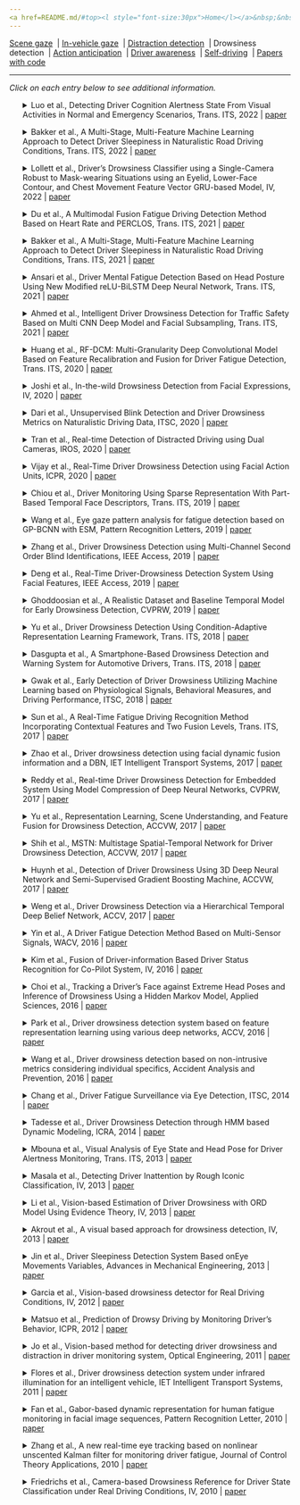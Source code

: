 ```yaml
---
<a href=README.md/#top><l style="font-size:30px">Home</l></a>&nbsp;&nbsp;| <a href=behavioral.md><l style="font-size:30px">Behavioral</l></a>&nbsp;&nbsp;| <l style="font-size:35px">Applications</l>&nbsp;&nbsp;| <a href=datasets.md><l style="font-size:30px">Datasets</l></a>&nbsp;&nbsp;
---
```


[Scene gaze](scene_gaze.md)&nbsp;&nbsp;| [In-vehicle gaze](in-vehicle_gaze.md)&nbsp;&nbsp;| [Distraction detection](distraction_detection.md)&nbsp;&nbsp;| Drowsiness detection&nbsp;&nbsp;| [Action anticipation](action_anticipation.md)&nbsp;&nbsp;| [Driver awareness](driver_awareness.md)&nbsp;&nbsp;| [Self-driving](self-driving.md)&nbsp;&nbsp;| [Papers with code](papers_with_code.md)&nbsp;&nbsp;
___
*Click on each entry below to see additional information.*
<ul><a name=2022_T-ITS_Luo></a>
<details close>
<summary>Luo et al., Detecting Driver Cognition Alertness State From Visual Activities in Normal and Emergency Scenarios, Trans. ITS, 2022 | <a href=https://doi.org/10.1109/TITS.2022.3166251>paper</a></summary>
<ul>
Dataset(s): private
</ul>
<ul>
<pre>
@article{2022_T-ITS_Luo,
    author = "Luo, Longxi and Wu, Jianping and Fei, Weijie and Bi, Luzheng and Fan, Xinan",
    title = "Detecting Driver Cognition Alertness State From Visual Activities in Normal and Emergency Scenarios",
    journal = "IEEE Transactions on Intelligent Transportation Systems",
    year = "2022",
    publisher = "IEEE"
}
</pre>
</ul>
</ul>
<ul><a name=2022_T-ITS_Bakker></a>
<details close>
<summary>Bakker et al., A Multi-Stage, Multi-Feature Machine Learning Approach to Detect Driver Sleepiness in Naturalistic Road Driving Conditions, Trans. ITS, 2022 | <a href=https://doi.org/10.1109/TITS.2021.3090272>paper</a></summary>
<ul>
Dataset(s): private
</ul>
<ul>
<pre>
@article{2022_T-ITS_Bakker,
    author = {Bakker, Bram and Zab{\l}ocki, Bartosz and Baker, Angela and Riethmeister, Vanessa and Marx, Bernd and Iyer, Girish and Anund, Anna and Ahlstr{\"o}m, Christer},
    title = "A multi-stage, multi-feature machine learning approach to detect driver sleepiness in naturalistic road driving conditions",
    journal = "IEEE Transactions on Intelligent Transportation Systems",
    volume = "23",
    number = "5",
    pages = "4791--4800",
    year = "2021",
    publisher = "IEEE"
}
</pre>
</ul>
</ul>
<ul><a name=2022_IV_Lollett></a>
<details close>
<summary>Lollett et al., Driver’s Drowsiness Classifier using a Single-Camera Robust to Mask-wearing Situations using an Eyelid, Lower-Face Contour, and Chest Movement Feature Vector GRU-based Model, IV, 2022 | <a href=https://doi.org/10.1109/IV51971.2022.9827229>paper</a></summary>
<ul>
Dataset(s): private
</ul>
<ul>
<pre>
@inproceedings{2022_IV_Lollett,
    author = "Lollett, Catherine and Kamezaki, Mitsuhiro and Sugano, Shigeki",
    title = "Driver’s Drowsiness Classifier using a Single-Camera Robust to Mask-wearing Situations using an Eyelid, Lower-Face Contour, and Chest Movement Feature Vector GRU-based Model",
    booktitle = "IV",
    pages = "519--526",
    year = "2022",
    organization = "IEEE"
}
</pre>
</ul>
</ul>
<ul><a name=2021_T-ITS_Du></a>
<details close>
<summary>Du et al., A Multimodal Fusion Fatigue Driving Detection Method Based on Heart Rate and PERCLOS, Trans. ITS, 2021 | <a href=https://doi.org/10.1109/TITS.2022.3176973>paper</a></summary>
<ul>
Dataset(s): <a href=datasets.md#RLDD>RLDD</a>
</ul>
<ul>
<pre>
@article{2021_T-ITS_Du,
    author = "Du, Guanglong and Zhang, Linlin and Su, Kang and Wang, Xueqian and Teng, Shaohua and Liu, Peter X",
    title = "A Multimodal Fusion Fatigue Driving Detection Method Based on Heart Rate and PERCLOS",
    journal = "IEEE Transactions on Intelligent Transportation Systems",
    year = "2022",
    publisher = "IEEE"
}
</pre>
</ul>
</ul>
<ul><a name=2021_T-ITS_Bakker></a>
<details close>
<summary>Bakker et al., A Multi-Stage, Multi-Feature Machine Learning Approach to Detect Driver Sleepiness in Naturalistic Road Driving Conditions, Trans. ITS, 2021 | <a href=https://doi.org/10.1109/TITS.2021.3090272>paper</a></summary>
<ul>
Dataset(s): private
</ul>
<ul>
<pre>
@article{2021_T-ITS_Bakker,
    author = {Bakker, Bram and Zab{\l}ocki, Bartosz and Baker, Angela and Riethmeister, Vanessa and Marx, Bernd and Iyer, Girish and Anund, Anna and Ahlstr{\"o}m, Christer},
    title = "A multi-stage, multi-feature machine learning approach to detect driver sleepiness in naturalistic road driving conditions",
    journal = "IEEE Transactions on Intelligent Transportation Systems",
    year = "2021"
}
</pre>
</ul>
</ul>
<ul><a name=2021_T-ITS_Ansari></a>
<details close>
<summary>Ansari et al., Driver Mental Fatigue Detection Based on Head Posture Using New Modified reLU-BiLSTM Deep Neural Network, Trans. ITS, 2021 | <a href=https://doi.org/10.1109/TITS.2021.3098309>paper</a></summary>
<ul>
Dataset(s): private
</ul>
<ul>
<pre>
@article{2021_T-ITS_Ansari,
    author = "Ansari, Shahzeb and Naghdy, Fazel and Du, Haiping and Pahnwar, Yasmeen Naz",
    title = "Driver mental fatigue detection based on head posture using new modified reLU-BiLSTM deep neural network",
    journal = "IEEE Transactions on Intelligent Transportation Systems",
    year = "2021",
    publisher = "IEEE"
}
</pre>
</ul>
</ul>
<ul><a name=2021_T-ITS_Ahmed></a>
<details close>
<summary>Ahmed et al., Intelligent Driver Drowsiness Detection for Traffic Safety Based on Multi CNN Deep Model and Facial Subsampling, Trans. ITS, 2021 | <a href=https://doi.org/10.1109/TITS.2021.3134222>paper</a></summary>
<ul>
Dataset(s): <a href=datasets.md#DDD>DDD</a>
</ul>
<ul>
<pre>
@article{2021_T-ITS_Ahmed,
    author = "Ahmed, Muneeb and Masood, Sarfaraz and Ahmad, Musheer and Abd El-Latif, Ahmed A",
    title = "Intelligent Driver Drowsiness Detection for Traffic Safety Based on Multi CNN Deep Model and Facial Subsampling",
    journal = "IEEE Transactions on Intelligent Transportation Systems",
    year = "2021",
    publisher = "IEEE"
}
</pre>
</ul>
</ul>
<ul><a name=2020_T-ITS_Huang></a>
<details close>
<summary>Huang et al., RF-DCM: Multi-Granularity Deep Convolutional Model Based on Feature Recalibration and Fusion for Driver Fatigue Detection, Trans. ITS, 2020 | <a href=https://doi.org/10.1109/TITS.2020.3017513>paper</a></summary>
<ul>
Dataset(s): <a href=datasets.md#DDD>DDD</a>
</ul>
<ul>
<pre>
@article{2020_T-ITS_Huang,
    author = "Huang, Rui and Wang, Yan and Li, Zijian and Lei, Zeyu and Xu, Yufan",
    title = "RF-DCM: Multi-Granularity Deep Convolutional Model Based on Feature Recalibration and Fusion for Driver Fatigue Detection",
    journal = "IEEE Transactions on Intelligent Transportation Systems",
    year = "2020"
}
</pre>
</ul>
</ul>
<ul><a name=2020_IV_Joshi></a>
<details close>
<summary>Joshi et al., In-the-wild Drowsiness Detection from Facial Expressions, IV, 2020 | <a href=https://doi.org/10.1109/IV47402.2020.9304579>paper</a></summary>
<ul>
Dataset(s): private
</ul>
<ul>
<pre>
@inproceedings{2020_IV_Joshi,
    author = "Joshi, Ajjen and Kyal, Survi and Banerjee, Sandipan and Mishra, Taniya",
    title = "In-the-wild drowsiness detection from facial expressions",
    booktitle = "IV",
    year = "2020"
}
</pre>
</ul>
</ul>
<ul><a name=2020_ITSC_Dari></a>
<details close>
<summary>Dari et al., Unsupervised Blink Detection and Driver Drowsiness Metrics on Naturalistic Driving Data, ITSC, 2020 | <a href=https://doi.org/10.1109/ITSC45102.2020.9294686>paper</a></summary>
<ul>
Dataset(s): private
</ul>
<ul>
<pre>
@inproceedings{2020_ITSC_Dari,
    author = "Dari, Simone and Epple, Nico and Protschky, Valentin",
    title = "Unsupervised Blink Detection and Driver Drowsiness Metrics on Naturalistic Driving Data",
    booktitle = "ITSC",
    year = "2020"
}
</pre>
</ul>
</ul>
<ul><a name=2020_IROS_Tran></a>
<details close>
<summary>Tran et al., Real-time Detection of Distracted Driving using Dual Cameras, IROS, 2020 | <a href=https://doi.org/10.1109/IROS45743.2020.9340921>paper</a></summary>
<ul>
Dataset(s): private
</ul>
<ul>
<pre>
@inproceedings{2020_IROS_Tran,
    author = "Tran, Duy and Do, Ha Manh and Lu, Jiaxing and Sheng, Weihua",
    title = "Real-time Detection of Distracted Driving using Dual Cameras",
    booktitle = "IROS",
    year = "2020"
}
</pre>
</ul>
</ul>
<ul><a name=2020_ICPR_Vijay></a>
<details close>
<summary>Vijay et al., Real-Time Driver Drowsiness Detection using Facial Action Units, ICPR, 2020 | <a href=https://doi.org/10.1109/ICPR48806.2021.9412288>paper</a></summary>
<ul>
Dataset(s): <a href=datasets.md#DDD>DDD</a>
</ul>
<ul>
<pre>
@inproceedings{2020_ICPR_Vijay,
    author = "Vijay, Malaika and Vinayak, Nandagopal Netrakanti and Nunna, Maanvi and Natarajan, Subramanyam",
    title = "Real-Time Driver Drowsiness Detection using Facial Action Units",
    booktitle = "ICPR",
    year = "2021"
}
</pre>
</ul>
</ul>
<ul><a name=2019_T-ITS_Chiou></a>
<details close>
<summary>Chiou et al., Driver Monitoring Using Sparse Representation With Part-Based Temporal Face Descriptors, Trans. ITS, 2019 | <a href=https://doi.org/10.1109/TITS.2019.2892155>paper</a></summary>
<ul>
Dataset(s): <a href=datasets.md#YawDD>YawDD</a>, <a href=datasets.md#DDD>DDD</a>
</ul>
<ul>
<pre>
@article{2019_T-ITS_Chiou,
    author = "Chiou, Chien-Yu and Wang, Wei-Cheng and Lu, Shueh-Chou and Huang, Chun-Rong and Chung, Pau-Choo and Lai, Yun-Yang",
    title = "Driver monitoring using sparse representation with part-based temporal face descriptors",
    journal = "IEEE Transactions on Intelligent Transportation Systems",
    volume = "21",
    number = "1",
    pages = "346--361",
    year = "2019"
}
</pre>
</ul>
</ul>
<ul><a name=2019_PRL_Wang></a>
<details close>
<summary>Wang et al., Eye gaze pattern analysis for fatigue detection based on GP-BCNN with ESM, Pattern Recognition Letters, 2019 | <a href=https://doi.org/10.1016/j.patrec.2019.03.013>paper</a></summary>
<ul>
Dataset(s): private
</ul>
<ul>
<pre>
@article{2019_PRL_Wang,
    author = "Wang, Yan and Huang, Rui and Guo, Lei",
    title = "Eye gaze pattern analysis for fatigue detection based on GP-BCNN with ESM",
    journal = "Pattern Recognition Letters",
    volume = "123",
    pages = "61--74",
    year = "2019",
    publisher = "Elsevier"
}
</pre>
</ul>
</ul>
<ul><a name=2019_IEEEAccess_Zhang></a>
<details close>
<summary>Zhang et al., Driver Drowsiness Detection using Multi-Channel Second Order Blind Identifications, IEEE Access, 2019 | <a href=https://doi.org/10.1109/ACCESS.2019.2891971>paper</a></summary>
<ul>
Dataset(s): private
</ul>
<ul>
<pre>
@article{2019_IEEEAccess_Zhang,
    author = "Zhang, Chao and Wu, Xiaopei and Zheng, Xi and Yu, Shui",
    title = "Driver drowsiness detection using multi-channel second order blind identifications",
    journal = "IEEE Access",
    volume = "7",
    pages = "11829--11843",
    year = "2019",
    publisher = "IEEE"
}
</pre>
</ul>
</ul>
<ul><a name=2019_IEEEAccess_Deng></a>
<details close>
<summary>Deng et al., Real-Time Driver-Drowsiness Detection System Using Facial Features, IEEE Access, 2019 | <a href=https://doi.org/10.1109/ACCESS.2019.2936663>paper</a></summary>
<ul>
Dataset(s): private
</ul>
<ul>
<pre>
@article{2019_IEEEAccess_Deng,
    author = "Deng, Wanghua and Wu, Ruoxue",
    title = "Real-time driver-drowsiness detection system using facial features",
    journal = "IEEE Access",
    volume = "7",
    pages = "118727--118738",
    year = "2019",
    publisher = "IEEE"
}
</pre>
</ul>
</ul>
<ul><a name=2019_CVPRW_Ghoddoosian></a>
<details close>
<summary>Ghoddoosian et al., A Realistic Dataset and Baseline Temporal Model for Early Drowsiness Detection, CVPRW, 2019 | <a href=https://openaccess.thecvf.com/content_CVPRW_2019/papers/AMFG/Ghoddoosian_A_Realistic_Dataset_and_Baseline_Temporal_Model_for_Early_Drowsiness_CVPRW_2019_paper.pdf>paper</a></summary>
<ul>
Dataset(s): <a href=datasets.md#RLDD>RLDD</a>
</ul>
<ul>
<pre>
@inproceedings{2019_CVPRW_Ghoddoosian,
    author = "Ghoddoosian, Reza and Galib, Marnim and Athitsos, Vassilis",
    title = "A realistic dataset and baseline temporal model for early drowsiness detection",
    booktitle = "CVPRW",
    year = "2019"
}
</pre>
</ul>
</ul>
<ul><a name=2018_T-ITS_Yu></a>
<details close>
<summary>Yu et al., Driver Drowsiness Detection Using Condition-Adaptive Representation Learning Framework, Trans. ITS, 2018 | <a href=https://doi.org/10.1109/TITS.2018.2883823>paper</a></summary>
<ul>
Dataset(s): <a href=datasets.md#DDD>DDD</a>
</ul>
<ul>
<pre>
@article{2018_T-ITS_Yu,
    author = "Yu, Jongmin and Park, Sangwoo and Lee, Sangwook and Jeon, Moongu",
    title = "Driver drowsiness detection using condition-adaptive representation learning framework",
    journal = "IEEE Transactions on Intelligent Transportation Systems",
    volume = "20",
    number = "11",
    pages = "4206--4218",
    year = "2018"
}
</pre>
</ul>
</ul>
<ul><a name=2018_T-ITS_Dasgupta></a>
<details close>
<summary>Dasgupta et al., A Smartphone-Based Drowsiness Detection and Warning System for Automotive Drivers, Trans. ITS, 2018 | <a href=https://doi.org/10.1109/TITS.2018.2879609>paper</a></summary>
<ul>
Dataset(s): private
</ul>
<ul>
<pre>
@article{2018_T-ITS_Dasgupta,
    author = "Dasgupta, Anirban and Rahman, Daleef and Routray, Aurobinda",
    title = "A smartphone-based drowsiness detection and warning system for automotive drivers",
    journal = "IEEE Transactions on Intelligent Transportation Systems",
    volume = "20",
    number = "11",
    pages = "4045--4054",
    year = "2018"
}
</pre>
</ul>
</ul>
<ul><a name=2018_ITSC_Gwak></a>
<details close>
<summary>Gwak et al., Early Detection of Driver Drowsiness Utilizing Machine Learning based on Physiological Signals, Behavioral Measures, and Driving Performance, ITSC, 2018 | <a href=https://doi.org/10.1109/ITSC.2018.8569493>paper</a></summary>
<ul>
Dataset(s): private
</ul>
<ul>
<pre>
@inproceedings{2018_ITSC_Gwak,
    author = "Gwak, Jongseong and Shino, Motoki and Hirao, Akinari",
    title = "Early detection of driver drowsiness utilizing machine learning based on physiological signals, behavioral measures, and driving performance",
    booktitle = "ITSC",
    year = "2018"
}
</pre>
</ul>
</ul>
<ul><a name=2017_T-ITS_Sun></a>
<details close>
<summary>Sun et al., A Real-Time Fatigue Driving Recognition Method Incorporating Contextual Features and Two Fusion Levels, Trans. ITS, 2017 | <a href=https://doi.org/10.1109/TITS.2017.2690914>paper</a></summary>
<ul>
Dataset(s): private
</ul>
<ul>
<pre>
@article{2017_T-ITS_Sun,
    author = "Sun, Wei and Zhang, Xiaorui and Peeta, Srinivas and He, Xiaozheng and Li, Yongfu",
    title = "A real-time fatigue driving recognition method incorporating contextual features and two fusion levels",
    journal = "IEEE Transactions on Intelligent Transportation Systems",
    volume = "18",
    number = "12",
    pages = "3408--3420",
    year = "2017"
}
</pre>
</ul>
</ul>
<ul><a name=2017_IET_Zhao></a>
<details close>
<summary>Zhao et al., Driver drowsiness detection using facial dynamic fusion information and a DBN, IET Intelligent Transport Systems, 2017 | <a href=https://doi.org/10.1049/iet-its.2017.0183>paper</a></summary>
<ul>
Dataset(s): private
</ul>
<ul>
<pre>
@article{2017_IET_Zhao,
    author = "Zhao, Lei and Wang, Zengcai and Wang, Xiaojin and Liu, Qing",
    title = "Driver drowsiness detection using facial dynamic fusion information and a DBN",
    journal = "IET Intelligent Transport Systems",
    volume = "12",
    number = "2",
    pages = "127--133",
    year = "2017"
}
</pre>
</ul>
</ul>
<ul><a name=2017_CVPRW_Reddy></a>
<details close>
<summary>Reddy et al., Real-time Driver Drowsiness Detection for Embedded System Using Model Compression of Deep Neural Networks, CVPRW, 2017 | <a href=https://openaccess.thecvf.com/content_cvpr_2017_workshops/w4/papers/Reddy_Real-Time_Driver_Drowsiness_CVPR_2017_paper.pdf>paper</a></summary>
<ul>
Dataset(s): private
</ul>
<ul>
<pre>
@inproceedings{2017_CVPRW_Reddy,
    author = "Reddy, Bhargava and Kim, Ye-Hoon and Yun, Sojung and Seo, Chanwon and Jang, Junik",
    title = "Real-time driver drowsiness detection for embedded system using model compression of deep neural networks",
    booktitle = "CVPRW",
    year = "2017"
}
</pre>
</ul>
</ul>
<ul><a name=2017_ACCVW_Yu></a>
<details close>
<summary>Yu et al., Representation Learning, Scene Understanding, and Feature Fusion for Drowsiness Detection, ACCVW, 2017 | <a href=https://doi.org/10.1007/978-3-319-54526-4_13>paper</a></summary>
<ul>
Dataset(s): <a href=datasets.md#DDD>DDD</a>
</ul>
<ul>
<pre>
@inproceedings{2017_ACCVW_Yu,
    author = "Yu, Jongmin and Park, Sangwoo and Lee, Sangwook and Jeon, Moongu",
    title = "Representation learning, scene understanding, and feature fusion for drowsiness detection",
    booktitle = "ACCV",
    year = "2016"
}
</pre>
</ul>
</ul>
<ul><a name=2017_ACCVW_Shih></a>
<details close>
<summary>Shih et al., MSTN: Multistage Spatial-Temporal Network for Driver Drowsiness Detection, ACCVW, 2017 | <a href=https://doi.org/10.1007/978-3-319-54526-4_11>paper</a></summary>
<ul>
Dataset(s): <a href=datasets.md#DDD>DDD</a>
</ul>
<ul>
<pre>
@inproceedings{2017_ACCVW_Shih,
    author = "Shih, Tun-Huai and Hsu, Chiou-Ting",
    title = "MSTN: Multistage spatial-temporal network for driver drowsiness detection",
    booktitle = "ACCV",
    year = "2016"
}
</pre>
</ul>
</ul>
<ul><a name=2017_ACCVW_Huynh></a>
<details close>
<summary>Huynh et al., Detection of Driver Drowsiness Using 3D Deep Neural Network and Semi-Supervised Gradient Boosting Machine, ACCVW, 2017 | <a href=https://doi.org/10.1007/978-3-319-54526-4_10>paper</a></summary>
<ul>
Dataset(s): <a href=datasets.md#DDD>DDD</a>
</ul>
<ul>
<pre>
@inproceedings{2017_ACCVW_Huynh,
    author = "Huynh, Xuan-Phung and Park, Sang-Min and Kim, Yong-Guk",
    title = "Detection of driver drowsiness using 3D deep neural network and semi-supervised gradient boosting machine",
    booktitle = "ACCV",
    year = "2016"
}
</pre>
</ul>
</ul>
<ul><a name=2017_ACCV_Weng></a>
<details close>
<summary>Weng et al., Driver Drowsiness Detection via a Hierarchical Temporal Deep Belief Network, ACCV, 2017 | <a href=https://doi.org/10.1007/978-3-319-54526-4_9>paper</a></summary>
<ul>
Dataset(s): <a href=datasets.md#DDD>DDD</a>
</ul>
<ul>
<pre>
@inproceedings{2017_ACCV_Weng,
    author = "Weng, Ching-Hua and Lai, Ying-Hsiu and Lai, Shang-Hong",
    title = "Driver drowsiness detection via a hierarchical temporal deep belief network",
    booktitle = "ACCV",
    year = "2016"
}
</pre>
</ul>
</ul>
<ul><a name=2016_WACV_Yin></a>
<details close>
<summary>Yin et al., A Driver Fatigue Detection Method Based on Multi-Sensor Signals, WACV, 2016 | <a href=https://doi.org/10.1109/WACV.2016.7477672>paper</a></summary>
<ul>
Dataset(s): private
</ul>
<ul>
<pre>
@inproceedings{2016_WACV_Yin,
    author = "Yin, Hao and Su, Yuanqi and Liu, Yuehu and Zhao, Danchen",
    title = "A driver fatigue detection method based on multi-sensor signals",
    booktitle = "WACV",
    year = "2016"
}
</pre>
</ul>
</ul>
<ul><a name=2016_IV_Kim></a>
<details close>
<summary>Kim et al., Fusion of Driver-information Based Driver Status Recognition for Co-Pilot System, IV, 2016 | <a href=https://doi.org/10.1109/IVS.2016.7535573>paper</a></summary>
<ul>
Dataset(s): private
</ul>
<ul>
<pre>
@inproceedings{2016_IV_Kim,
    author = "Kim, Jinwoo and Kim, Kitae and Yoon, Daesub and Koo, Yongbon and Han, Wooyong",
    title = "Fusion of driver-information based driver status recognition for co-pilot system",
    booktitle = "IV",
    year = "2016"
}
</pre>
</ul>
</ul>
<ul><a name=2016_ApplSci_Choi></a>
<details close>
<summary>Choi et al., Tracking a Driver’s Face against Extreme Head Poses and Inference of Drowsiness Using a Hidden Markov Model, Applied Sciences, 2016 | <a href=https://doi.org/10.3390/app6050137>paper</a></summary>
<ul>
Dataset(s): private
</ul>
<ul>
<pre>
@article{2016_ApplSci_Choi,
    author = "Choi, In-Ho and Jeong, Chan-Hee and Kim, Yong-Guk",
    title = "Tracking a driver’s face against extreme head poses and inference of drowsiness using a hidden Markov model",
    journal = "Applied Sciences",
    volume = "6",
    number = "5",
    pages = "137",
    year = "2016"
}
</pre>
</ul>
</ul>
<ul><a name=2016_ACCV_Park></a>
<details close>
<summary>Park et al., Driver drowsiness detection system based on feature representation learning using various deep networks, ACCV, 2016 | <a href=https://doi.org/10.1007/978-3-319-54526-4_12>paper</a></summary>
<ul>
Dataset(s): <a href=datasets.md#DDD>DDD</a>
</ul>
<ul>
<pre>
@inproceedings{2016_ACCV_Park,
    author = "Park, Sanghyuk and Pan, Fei and Kang, Sunghun and Yoo, Chang D",
    title = "Driver drowsiness detection system based on feature representation learning using various deep networks",
    booktitle = "ACCV",
    year = "2016"
}
</pre>
</ul>
</ul>
<ul><a name=2016_AccidentAnalysis_Wang></a>
<details close>
<summary>Wang et al., Driver drowsiness detection based on non-intrusive metrics considering individual specifics, Accident Analysis and Prevention, 2016 | <a href=https://doi.org/10.1016/j.aap.2015.09.002>paper</a></summary>
<ul>
Dataset(s): private
</ul>
<ul>
<pre>
@article{2016_AccidentAnalysis_Wang,
    author = "Wang, Xuesong and Xu, Chuan",
    title = "Driver drowsiness detection based on non-intrusive metrics considering individual specifics",
    journal = "Accident Analysis \\& Prevention",
    volume = "95",
    pages = "350--357",
    year = "2016",
    publisher = "Elsevier"
}
</pre>
</ul>
</ul>
<ul><a name=2014_ITSC_Chang></a>
<details close>
<summary>Chang et al., Driver Fatigue Surveillance via Eye Detection, ITSC, 2014 | <a href=https://doi.org/10.1109/ITSC.2014.6957718>paper</a></summary>
<ul>
Dataset(s): private
</ul>
<ul>
<pre>
@inproceedings{2014_ITSC_Chang,
    author = "Chang, Tang-Hsien and Chen, Yi-Ru",
    title = "Driver fatigue surveillance via eye detection",
    booktitle = "ITSC",
    year = "2014"
}
</pre>
</ul>
</ul>
<ul><a name=2014_ICRA_Tadesse></a>
<details close>
<summary>Tadesse et al., Driver Drowsiness Detection through HMM based Dynamic Modeling, ICRA, 2014 | <a href=https://doi.org/10.1109/ICRA.2014.6907440>paper</a></summary>
<ul>
Dataset(s): private
</ul>
<ul>
<pre>
@inproceedings{2014_ICRA_Tadesse,
    author = "Tadesse, Eyosiyas and Sheng, Weihua and Liu, Meiqin",
    title = "Driver drowsiness detection through HMM based dynamic modeling",
    booktitle = "ICRA",
    year = "2014"
}
</pre>
</ul>
</ul>
<ul><a name=2013_T-ITS_Mbouna></a>
<details close>
<summary>Mbouna et al., Visual Analysis of Eye State and Head Pose for Driver Alertness Monitoring, Trans. ITS, 2013 | <a href=https://doi.org/10.1109/TITS.2013.2262098>paper</a></summary>
<ul>
Dataset(s): <a href=datasets.md#BU HeadTracking>BU HeadTracking</a>, private
</ul>
<ul>
<pre>
@article{2013_T-ITS_Mbouna,
    author = "Mbouna, Ralph Oyini and Kong, Seong G and Chun, Myung-Geun",
    title = "Visual analysis of eye state and head pose for driver alertness monitoring",
    journal = "IEEE Transactions on Intelligent Transportation Systems",
    volume = "14",
    number = "3",
    pages = "1462--1469",
    year = "2013"
}
</pre>
</ul>
</ul>
<ul><a name=2013_IV_Masala></a>
<details close>
<summary>Masala et al., Detecting Driver Inattention by Rough Iconic Classification, IV, 2013 | <a href=https://doi.org/10.1109/IVS.2013.6629583>paper</a></summary>
<ul>
Dataset(s): private
</ul>
<ul>
<pre>
@inproceedings{2013_IV_Masala,
    author = "Masala, Giovanni Luca and Grosso, Enrico",
    title = "Detecting driver inattention by rough iconic classification",
    booktitle = "IEEE Intelligent Vehicles Symposium (IV)",
    pages = "913--918",
    year = "2013"
}
</pre>
</ul>
</ul>
<ul><a name=2013_IV_Li></a>
<details close>
<summary>Li et al., Vision-based Estimation of Driver Drowsiness with ORD Model Using Evidence Theory, IV, 2013 | <a href=https://doi.org/10.1109/IVS.2013.6629543>paper</a></summary>
<ul>
Dataset(s): private
</ul>
<ul>
<pre>
@inproceedings{2013_IV_Li,
    author = "Li, Xuanpeng and Seignez, Emmanuel and Loonis, Pierre",
    title = "Vision-based estimation of driver drowsiness with ORD model using evidence theory",
    booktitle = "IV",
    year = "2013"
}
</pre>
</ul>
</ul>
<ul><a name=2013_IV_Akrout></a>
<details close>
<summary>Akrout et al., A visual based approach for drowsiness detection, IV, 2013 | <a href=https://doi.org/10.1109/IVS.2013.6629650>paper</a></summary>
<ul>
Dataset(s): private
</ul>
<ul>
<pre>
@inproceedings{2013_IV_Akrout,
    author = "Akrout, Belhassen and Mahdi, Walid",
    title = "A visual based approach for drowsiness detection",
    booktitle = "IV",
    year = "2013"
}
</pre>
</ul>
</ul>
<ul><a name=2013_AdvMechEng_Jin></a>
<details close>
<summary>Jin et al., Driver Sleepiness Detection System Based onEye Movements Variables, Advances in Mechanical Engineering, 2013 | <a href=http://dx.doi.org/10.1155/2013/648431>paper</a></summary>
<ul>
Dataset(s): private
</ul>
<ul>
<pre>
@article{2013_AdvMechEng_Jin,
    author = "Jin, Lisheng and Niu, Qingning and Jiang, Yuying and Xian, Huacai and Qin, Yanguang and Xu, Meijiao",
    title = "Driver sleepiness detection system based on eye movements variables",
    journal = "Advances in Mechanical Engineering",
    volume = "5",
    pages = "648431",
    year = "2013"
}
</pre>
</ul>
</ul>
<ul><a name=2012_IV_Garcia></a>
<details close>
<summary>Garcia et al., Vision-based drowsiness detector for Real Driving Conditions, IV, 2012 | <a href=https://doi.org/10.1109/IVS.2012.6232222>paper</a></summary>
<ul>
Dataset(s): private
</ul>
<ul>
<pre>
@inproceedings{2012_IV_Garcia,
    author = "Garcia, I and Bronte, Sebastian and Bergasa, Luis Miguel and Almaz{\'a}n, Javier and Yebes, J",
    title = "Vision-based drowsiness detector for real driving conditions",
    booktitle = "IV",
    year = "2012"
}
</pre>
</ul>
</ul>
<ul><a name=2012_ICPR_Matsuo></a>
<details close>
<summary>Matsuo et al., Prediction of Drowsy Driving by Monitoring Driver’s Behavior, ICPR, 2012 | <a href=https://ieeexplore.ieee.org/abstract/document/6460892>paper</a></summary>
<ul>
Dataset(s): private
</ul>
<ul>
<pre>
@inproceedings{2012_ICPR_Matsuo,
    author = "Matsuo, Haruo and Khiat, Abdelaziz",
    title = "Prediction of drowsy driving by monitoring driver's behavior",
    booktitle = "ICPR",
    year = "2012"
}
</pre>
</ul>
</ul>
<ul><a name=2011_OptEng_Jo></a>
<details close>
<summary>Jo et al., Vision-based method for detecting driver drowsiness and distraction in driver monitoring system, Optical Engineering, 2011 | <a href=https://doi.org/10.1117/1.3657506>paper</a></summary>
<ul>
Dataset(s): private
</ul>
<ul>
<pre>
@article{2011_OptEng_Jo,
    author = "Jo, Jaeik and Lee, Sung Joo and Kim, Jaihie and Jung, Ho Gi and Park, Kang Ryoung",
    title = "Vision-based method for detecting driver drowsiness and distraction in driver monitoring system",
    journal = "Optical Engineering",
    volume = "50",
    number = "12",
    pages = "127202",
    year = "2011"
}
</pre>
</ul>
</ul>
<ul><a name=2011_IET_Flores></a>
<details close>
<summary>Flores et al., Driver drowsiness detection system under infrared illumination for an intelligent vehicle, IET Intelligent Transport Systems, 2011 | <a href=https://doi.org/10.1049/iet-its.2009.0090>paper</a></summary>
<ul>
Dataset(s): private
</ul>
<ul>
<pre>
@article{2011_IET_Flores,
    author = "Flores, Marco Javier and Armingol, J Ma and de la Escalera, Arturo",
    title = "Driver drowsiness detection system under infrared illumination for an intelligent vehicle",
    journal = "IET Intelligent Transport Systems",
    volume = "5",
    number = "4",
    pages = "241--251",
    year = "2011",
    publisher = "IET"
}
</pre>
</ul>
</ul>
<ul><a name=2010_PRL_Fan></a>
<details close>
<summary>Fan et al., Gabor-based dynamic representation for human fatigue monitoring in facial image sequences, Pattern Recognition Letter, 2010 | <a href=https://doi.org/10.1016/j.patrec.2009.08.014>paper</a></summary>
<ul>
Dataset(s): private
</ul>
<ul>
<pre>
@article{2010_PRL_Fan,
    author = "Fan, Xiao and Sun, Yanfeng and Yin, Baocai and Guo, Xiuming",
    title = "Gabor-based dynamic representation for human fatigue monitoring in facial image sequences",
    journal = "Pattern Recognition Letters",
    volume = "31",
    number = "3",
    pages = "234--243",
    year = "2010"
}
</pre>
</ul>
</ul>
<ul><a name=2010_JCTA_Zhang></a>
<details close>
<summary>Zhang et al., A new real-time eye tracking based on nonlinear unscented Kalman filter for monitoring driver fatigue, Journal of Control Theory Applications, 2010 | <a href=https://doi.org/10.1007/s11768-010-8043-0>paper</a></summary>
<ul>
Dataset(s): private
</ul>
<ul>
<pre>
@article{2010_JCTA_Zhang,
    author = "Zhang, Zutao and Zhang, Jiashu",
    title = "A new real-time eye tracking based on nonlinear unscented Kalman filter for monitoring driver fatigue",
    journal = "Journal of Control Theory and Applications",
    volume = "8",
    number = "2",
    pages = "181--188",
    year = "2010",
    publisher = "Springer"
}
</pre>
</ul>
</ul>
<ul><a name=2010_IV_Friedrichs></a>
<details close>
<summary>Friedrichs et al., Camera-based Drowsiness Reference for Driver State Classification under Real Driving Conditions, IV, 2010 | <a href=https://doi.org/10.1109/IVS.2010.5548039>paper</a></summary>
<ul>
Dataset(s): private
</ul>
<ul>
<pre>
@inproceedings{2010_IV_Friedrichs,
    author = "Friedrichs, Fabian and Yang, Bin",
    title = "Camera-based drowsiness reference for driver state classification under real driving conditions",
    booktitle = "IV",
    year = "2010"
}
</pre>
</ul>
</ul>
